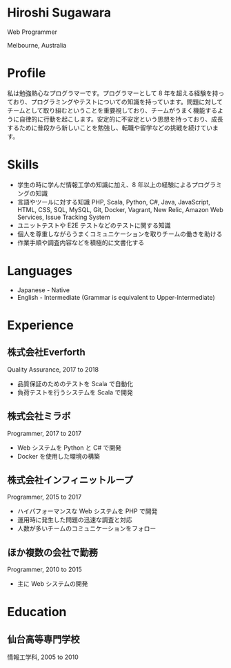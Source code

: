 # Hiroshi Sugawara

Web Programmer

Melbourne, Australia

# Profile

私は勉強熱心なプログラマーです。プログラマーとして 8 年を超える経験を持っており、プログラミングやテストについての知識を持っています。問題に対してチームとして取り組むということを重要視しており、チームがうまく機能するように自律的に行動を起こします。安定的に不安定という思想を持っており、成長するために普段から新しいことを勉強し、転職や留学などの挑戦を続けています。

# Skills

- 学生の時に学んだ情報工学の知識に加え、8 年以上の経験によるプログラミングの知識
- 言語やツールに対する知識 PHP, Scala, Python, C#, Java, JavaScript, HTML, CSS, SQL, MySQL, Git, Docker, Vagrant, New Relic, Amazon Web Services, Issue Tracking System
- ユニットテストや E2E テストなどのテストに関する知識
- 個人を尊重しながらうまくコミュニケーションを取りチームの働きを助ける
- 作業手順や調査内容などを積極的に文書化する

# Languages

- Japanese - Native
- English - Intermediate (Grammar is equivalent to Upper-Intermediate)

# Experience

## 株式会社Everforth

Quality Assurance, 2017 to 2018

- 品質保証のためのテストを Scala で自動化
- 負荷テストを行うシステムを Scala で開発

## 株式会社ミラボ

Programmer, 2017 to 2017

- Web システムを Python と C# で開発
- Docker を使用した環境の構築

## 株式会社インフィニットループ

Programmer, 2015 to 2017

- ハイパフォーマンスな Web システムを PHP で開発
- 運用時に発生した問題の迅速な調査と対応
- 人数が多いチームのコミュニケーションをフォロー

## ほか複数の会社で勤務

Programmer, 2010 to 2015

- 主に Web システムの開発

# Education

## 仙台高等専門学校

情報工学科, 2005 to 2010
